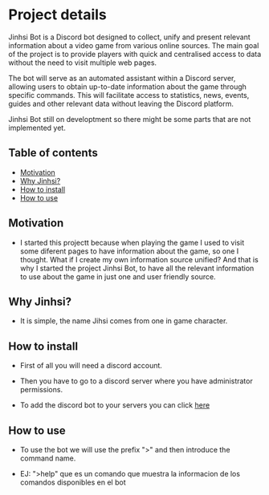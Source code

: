# Project details

Jinhsi Bot is a Discord bot designed to collect, unify and present relevant information about a video game from various online sources. The main goal of the project is to provide players with quick and centralised access to data without the need to visit multiple web pages.

The bot will serve as an automated assistant within a Discord server, allowing users to obtain up-to-date information about the game through specific commands. This will facilitate access to statistics, news, events, guides and other relevant data without leaving the Discord platform.

Jinhsi Bot still on developtment so there might be some parts that are not implemented yet.

## Table of contents

- [Motivation](#motivation)
- [Why Jinhsi?](#why-jinhsi)
- [How to install](#how-to-install)
- [How to use](#how-to-use)

## Motivation

- I started this projectt because when playing the game I used to visit some diferent pages to have information about the game, so one I thought. What if I create my own information source unified? And that is why I started the project Jinhsi Bot, to have all the relevant information to use about the game in just one and user friendly source.

## Why Jinhsi?

- It is simple, the name Jihsi comes from one in game character.

## How to install

- First of all you will need a discord account.

- Then you have to go to a discord server where you have administrator permissions.

- To add the discord bot to your servers you can click [here](https://discord.com/oauth2/authorize?client_id=1332374346294886470&permissions=8&integration_type=0&scope=bot
)

## How to use

- To use the bot we will use the prefix ">" and then introduce the command name.

- EJ: ">help" que es un comando que muestra la informacion de los comandos disponibles en el bot
